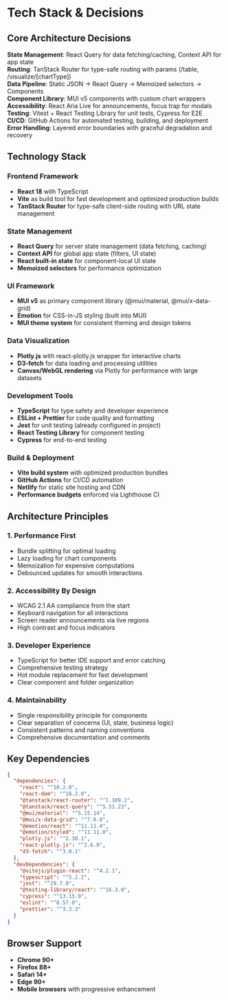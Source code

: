 # Tech Stack & Decisions

## Core Architecture Decisions

**State Management**: React Query for data fetching/caching, Context API for app state  
**Routing**: TanStack Router for type-safe routing with params (/table, /visualize/[chartType])  
**Data Pipeline**: Static JSON → React Query → Memoized selectors → Components  
**Component Library**: MUI v5 components with custom chart wrappers  
**Accessibility**: React Aria Live for announcements, focus trap for modals  
**Testing**: Vitest + React Testing Library for unit tests, Cypress for E2E  
**CI/CD**: GitHub Actions for automated testing, building, and deployment  
**Error Handling**: Layered error boundaries with graceful degradation and recovery

## Technology Stack

### Frontend Framework

- **React 18** with TypeScript
- **Vite** as build tool for fast development and optimized production builds
- **TanStack Router** for type-safe client-side routing with URL state management

### State Management

- **React Query** for server state management (data fetching, caching)
- **Context API** for global app state (filters, UI state)
- **React built-in state** for component-local UI state
- **Memoized selectors** for performance optimization

### UI Framework

- **MUI v5** as primary component library (@mui/material, @mui/x-data-grid)
- **Emotion** for CSS-in-JS styling (built into MUI)
- **MUI theme system** for consistent theming and design tokens

### Data Visualization

- **Plotly.js** with react-plotly.js wrapper for interactive charts
- **D3-fetch** for data loading and processing utilities
- **Canvas/WebGL rendering** via Plotly for performance with large datasets

### Development Tools

- **TypeScript** for type safety and developer experience
- **ESLint + Prettier** for code quality and formatting
- **Jest** for unit testing (already configured in project)
- **React Testing Library** for component testing
- **Cypress** for end-to-end testing

### Build & Deployment

- **Vite build system** with optimized production bundles
- **GitHub Actions** for CI/CD automation
- **Netlify** for static site hosting and CDN
- **Performance budgets** enforced via Lighthouse CI

## Architecture Principles

### 1. Performance First

- Bundle splitting for optimal loading
- Lazy loading for chart components
- Memoization for expensive computations
- Debounced updates for smooth interactions

### 2. Accessibility By Design

- WCAG 2.1 AA compliance from the start
- Keyboard navigation for all interactions
- Screen reader announcements via live regions
- High contrast and focus indicators

### 3. Developer Experience

- TypeScript for better IDE support and error catching
- Comprehensive testing strategy
- Hot module replacement for fast development
- Clear component and folder organization

### 4. Maintainability

- Single responsibility principle for components
- Clear separation of concerns (UI, state, business logic)
- Consistent patterns and naming conventions
- Comprehensive documentation and comments

## Key Dependencies

```json
{
  "dependencies": {
    "react": "^18.2.0",
    "react-dom": "^18.2.0",
    "@tanstack/react-router": "^1.109.2",
    "@tanstack/react-query": "^5.51.23",
    "@mui/material": "^5.15.14",
    "@mui/x-data-grid": "^7.0.0",
    "@emotion/react": "^11.11.4",
    "@emotion/styled": "^11.11.0",
    "plotly.js": "^2.30.1",
    "react-plotly.js": "^2.6.0",
    "d3-fetch": "^3.0.1"
  },
  "devDependencies": {
    "@vitejs/plugin-react": "^4.2.1",
    "typescript": "^5.2.2",
    "jest": "^29.7.0",
    "@testing-library/react": "^16.3.0",
    "cypress": "^13.15.0",
    "eslint": "^8.57.0",
    "prettier": "^3.3.3"
  }
}
```

## Browser Support

- **Chrome 90+**
- **Firefox 88+**
- **Safari 14+**
- **Edge 90+**
- **Mobile browsers** with progressive enhancement
